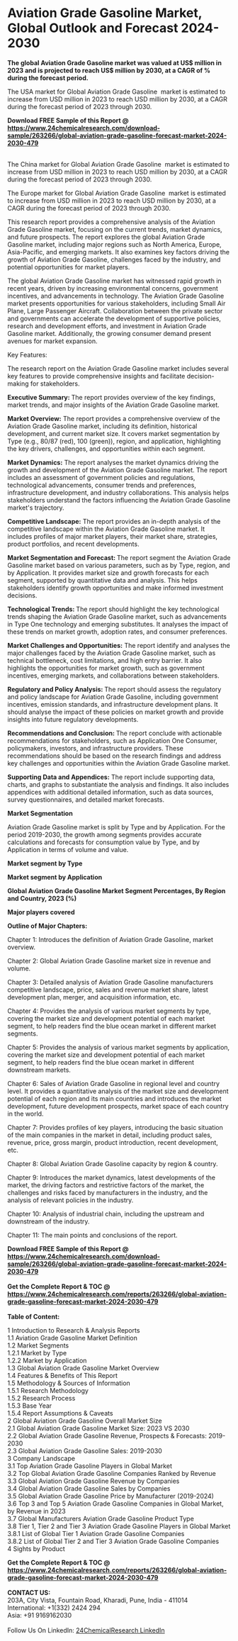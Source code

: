 <h1>Aviation Grade Gasoline Market, Global Outlook and Forecast 2024-2030</h1><p><strong>The global Aviation Grade Gasoline market was valued at US$ million in 2023 and is projected to reach US$ million by 2030, at a CAGR of % during the forecast period.</strong></p><p>
</p><p>The USA market for Global Aviation Grade Gasoline  market is estimated to increase from USD million in 2023 to reach USD million by 2030, at a CAGR during the forecast period of 2023 through 2030.</p><div><b>Download FREE Sample of this Report @ 
            <a href="https://www.24chemicalresearch.com/download-sample/263266/global-aviation-grade-gasoline-forecast-market-2024-2030-479">
            https://www.24chemicalresearch.com/download-sample/263266/global-aviation-grade-gasoline-forecast-market-2024-2030-479</a></b></div><br><p>
</p><p>The China market for Global Aviation Grade Gasoline  market is estimated to increase from USD million in 2023 to reach USD million by 2030, at a CAGR during the forecast period of 2023 through 2030.</p><p>
</p><p>The Europe market for Global Aviation Grade Gasoline  market is estimated to increase from USD million in 2023 to reach USD million by 2030, at a CAGR during the forecast period of 2023 through 2030.</p><p>
</p><p>This research report provides a comprehensive analysis of the Aviation Grade Gasoline market, focusing on the current trends, market dynamics, and future prospects. The report explores the global Aviation Grade Gasoline market, including major regions such as North America, Europe, Asia-Pacific, and emerging markets. It also examines key factors driving the growth of Aviation Grade Gasoline, challenges faced by the industry, and potential opportunities for market players.</p><p>
</p><p>The global Aviation Grade Gasoline market has witnessed rapid growth in recent years, driven by increasing environmental concerns, government incentives, and advancements in technology. The Aviation Grade Gasoline market presents opportunities for various stakeholders, including Small Air Plane, Large Passenger Aircraft. Collaboration between the private sector and governments can accelerate the development of supportive policies, research and development efforts, and investment in Aviation Grade Gasoline market. Additionally, the growing consumer demand present avenues for market expansion.</p><p>
Key Features:</p><p>
The research report on the Aviation Grade Gasoline market includes several key features to provide comprehensive insights and facilitate decision-making for stakeholders.</p><p>
<strong>Executive Summary: </strong>The report provides overview of the key findings, market trends, and major insights of the Aviation Grade Gasoline market.</p><p>
<strong>Market Overview:</strong> The report provides a comprehensive overview of the Aviation Grade Gasoline market, including its definition, historical development, and current market size. It covers market segmentation by Type (e.g., 80/87 (red), 100 (green)), region, and application, highlighting the key drivers, challenges, and opportunities within each segment.</p><p>
<strong>Market Dynamics:</strong> The report analyses the market dynamics driving the growth and development of the Aviation Grade Gasoline market. The report includes an assessment of government policies and regulations, technological advancements, consumer trends and preferences, infrastructure development, and industry collaborations. This analysis helps stakeholders understand the factors influencing the Aviation Grade Gasoline market's trajectory.</p><p>
<strong>Competitive Landscape:</strong> The report provides an in-depth analysis of the competitive landscape within the Aviation Grade Gasoline market. It includes profiles of major market players, their market share, strategies, product portfolios, and recent developments.</p><p>
<strong>Market Segmentation and Forecast: </strong>The report segment the Aviation Grade Gasoline market based on various parameters, such as by Type, region, and by Application. It provides market size and growth forecasts for each segment, supported by quantitative data and analysis. This helps stakeholders identify growth opportunities and make informed investment decisions.</p><p>
<strong>Technological Trends: </strong>The report should highlight the key technological trends shaping the Aviation Grade Gasoline market, such as advancements in Type One technology and emerging substitutes. It analyses the impact of these trends on market growth, adoption rates, and consumer preferences.</p><p>
<strong>Market Challenges and Opportunities:</strong> The report identify and analyses the major challenges faced by the Aviation Grade Gasoline market, such as technical bottleneck, cost limitations, and high entry barrier. It also highlights the opportunities for market growth, such as government incentives, emerging markets, and collaborations between stakeholders.</p><p>
<strong>Regulatory and Policy Analysis: </strong>The report should assess the regulatory and policy landscape for Aviation Grade Gasoline, including government incentives, emission standards, and infrastructure development plans. It should analyse the impact of these policies on market growth and provide insights into future regulatory developments.</p><p>
<strong>Recommendations and Conclusion: </strong>The report conclude with actionable recommendations for stakeholders, such as Application One Consumer, policymakers, investors, and infrastructure providers. These recommendations should be based on the research findings and address key challenges and opportunities within the Aviation Grade Gasoline market.</p><p>
<strong>Supporting Data and Appendices:</strong> The report include supporting data, charts, and graphs to substantiate the analysis and findings. It also includes appendices with additional detailed information, such as data sources, survey questionnaires, and detailed market forecasts.</p><p>
<strong>Market Segmentation</strong></p><p>
Aviation Grade Gasoline market is split by Type and by Application. For the period 2019-2030, the growth among segments provides accurate calculations and forecasts for consumption value by Type, and by Application in terms of volume and value.</p><p>
<strong>Market segment by Type</strong></p><p>
</p><p>
</p><p><strong>Market segment by Application</strong></p><p>
</p><p>
</p><p><strong>Global Aviation Grade Gasoline Market Segment Percentages, By Region and Country, 2023 (%)</strong></p><p>
</p><p>
</p><p></p><p>
<strong>Major players covered</strong></p><p>
</p><p>
</p><p><strong>Outline of Major Chapters:</strong></p><p>
Chapter 1: Introduces the definition of Aviation Grade Gasoline, market overview.</p><p>
Chapter 2: Global Aviation Grade Gasoline market size in revenue and volume.</p><p>
Chapter 3: Detailed analysis of Aviation Grade Gasoline manufacturers competitive landscape, price, sales and revenue market share, latest development plan, merger, and acquisition information, etc.</p><p>
Chapter 4: Provides the analysis of various market segments by type, covering the market size and development potential of each market segment, to help readers find the blue ocean market in different market segments.</p><p>
Chapter 5: Provides the analysis of various market segments by application, covering the market size and development potential of each market segment, to help readers find the blue ocean market in different downstream markets.</p><p>
Chapter 6: Sales of Aviation Grade Gasoline in regional level and country level. It provides a quantitative analysis of the market size and development potential of each region and its main countries and introduces the market development, future development prospects, market space of each country in the world.</p><p>
Chapter 7: Provides profiles of key players, introducing the basic situation of the main companies in the market in detail, including product sales, revenue, price, gross margin, product introduction, recent development, etc.</p><p>
Chapter 8: Global Aviation Grade Gasoline capacity by region &amp; country.</p><p>
Chapter 9: Introduces the market dynamics, latest developments of the market, the driving factors and restrictive factors of the market, the challenges and risks faced by manufacturers in the industry, and the analysis of relevant policies in the industry.</p><p>
Chapter 10: Analysis of industrial chain, including the upstream and downstream of the industry.</p><p>
Chapter 11: The main points and conclusions of the report.</p><div><b>Download FREE Sample of this Report @ 
            <a href="https://www.24chemicalresearch.com/download-sample/263266/global-aviation-grade-gasoline-forecast-market-2024-2030-479">
            https://www.24chemicalresearch.com/download-sample/263266/global-aviation-grade-gasoline-forecast-market-2024-2030-479</a></b></div><br><div><b>Get the Complete Report & TOC @ 
            <a href="https://www.24chemicalresearch.com/reports/263266/global-aviation-grade-gasoline-forecast-market-2024-2030-479">
            https://www.24chemicalresearch.com/reports/263266/global-aviation-grade-gasoline-forecast-market-2024-2030-479</a></b></div><br>
            <b>Table of Content:</b><p>1 Introduction to Research & Analysis Reports<br />
    1.1 Aviation Grade Gasoline Market Definition<br />
    1.2 Market Segments<br />
        1.2.1 Market by Type<br />
        1.2.2 Market by Application<br />
    1.3 Global Aviation Grade Gasoline Market Overview<br />
    1.4 Features & Benefits of This Report<br />
    1.5 Methodology & Sources of Information<br />
        1.5.1 Research Methodology<br />
        1.5.2 Research Process<br />
        1.5.3 Base Year<br />
        1.5.4 Report Assumptions & Caveats<br />
2 Global Aviation Grade Gasoline Overall Market Size<br />
    2.1 Global Aviation Grade Gasoline Market Size: 2023 VS 2030<br />
    2.2 Global Aviation Grade Gasoline Revenue, Prospects & Forecasts: 2019-2030<br />
    2.3 Global Aviation Grade Gasoline Sales: 2019-2030<br />
3 Company Landscape<br />
    3.1 Top Aviation Grade Gasoline Players in Global Market<br />
    3.2 Top Global Aviation Grade Gasoline Companies Ranked by Revenue<br />
    3.3 Global Aviation Grade Gasoline Revenue by Companies<br />
    3.4 Global Aviation Grade Gasoline Sales by Companies<br />
    3.5 Global Aviation Grade Gasoline Price by Manufacturer (2019-2024)<br />
    3.6 Top 3 and Top 5 Aviation Grade Gasoline Companies in Global Market, by Revenue in 2023<br />
    3.7 Global Manufacturers Aviation Grade Gasoline Product Type<br />
    3.8 Tier 1, Tier 2 and Tier 3 Aviation Grade Gasoline Players in Global Market<br />
        3.8.1 List of Global Tier 1 Aviation Grade Gasoline Companies<br />
        3.8.2 List of Global Tier 2 and Tier 3 Aviation Grade Gasoline Companies<br />
4 Sights by Product</p><div><b>Get the Complete Report & TOC @ 
            <a href="https://www.24chemicalresearch.com/reports/263266/global-aviation-grade-gasoline-forecast-market-2024-2030-479">
            https://www.24chemicalresearch.com/reports/263266/global-aviation-grade-gasoline-forecast-market-2024-2030-479</a></b></div><br><b>CONTACT US:</b><br>
            203A, City Vista, Fountain Road, Kharadi, Pune, India - 411014<br>
            International: +1(332) 2424 294<br>
            Asia: +91 9169162030 <br><br>
            Follow Us On LinkedIn: <a href="https://www.linkedin.com/company/24chemicalresearch/">24ChemicalResearch LinkedIn</a>